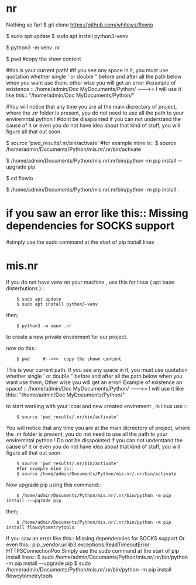 # nr
Nothing so far!
$ git clone https://github.com/whitews/flowio

$ sudo apt update
$ sudo apt install python3-venv

$ python3 -m venv .nr


$ pwd #copy the show content

#this is your current path!
#if you see any space in it, you must use quotation whether single ' or double " before and after all the path below when you want use them. other wise you will get an error
#example of existence :: /home/admin/Doc MyDocuments/Python/ --->> I will use it like this:: "/home/admin/Doc MyDocuments/Python/"

#You will notice that any time you are at the main dicrectory of project, where the .nr folder is present, you do not need to use all the path to your enviremntal python !
#dont be disapointed if you can not understand the cause of it or even you do not have idea about that kind of stuff, you will figure all that out soon.

$ source 'pwd_results/.nr/bin/activate' #for example mine is::  $ source /home/admin/Documents/Python/mis.nr/.nr/bin/activate

$ /home/admin/Documents/Python/mis.nr/.nr/bin/python -m pip install --upgrade pip

$ cd flowio


$ /home/admin/Documents/Python/mis.nr/.nr/bin/python -m pip install .


# if you saw an error like this:: Missing dependencies for SOCKS support
#simply use the sudo command at the start of pip install lines


# mis.nr

If you do not have venv on your machine , use this for linux ( apt base disterbutions )::

        $ sudo apt update
        $ sudo apt install python3-venv

then;

        $ python3 -m venv .nr
to create a new private envirement for our project.

now do this::

        $ pwd     #-->>>  copy the shown content
This is your current path.
If you see any space in it, you must use quotation whether single ' or double " before and after all the path below when you want use them, Other wise you will get an error!
Example of existence an space! :: /home/admin/Doc MyDocuments/Python/ --->> I will use it like this:: "/home/admin/Doc MyDocuments/Python/"

to start working with your lcoal and new created envirement , in linux use ::

        $ source 'pwd_results/.nr/bin/activate'

You will notice that any time you are at the main dicrectory of project, where the .nr folder is present, you do not need to use all the path to your enviremntal python !
Do not be disapointed if you can not understand the cause of it or even you do not have idea about that kind of stuff, you will figure all that out soon.

        $ source 'pwd_results/.nr/bin/activate' 
        #for example mine is::
        $ source /home/admin/Documents/Python/mis.nr/.nr/bin/activate

Now upgrade pip using this command::

        $ /home/admin/Documents/Python/mis.nr/.nr/bin/python -m pip install --upgrade pip


then;

        $ /home/admin/Documents/Python/mis.nr/.nr/bin/python -m pip install flowcytometrytools

If you saw an error like this:: Missing dependencies for SOCKS support
Or even this:: pip._vendor.urllib3.exceptions.ReadTimeoutError: HTTPSConnectionPoo
Simply use the sudo command at the start of pip install lines::
        $ sudo /home/admin/Documents/Python/mis.nr/.nr/bin/python -m pip install --upgrade pip
        $ sudo /home/admin/Documents/Python/mis.nr/.nr/bin/python -m pip install flowcytometrytools
